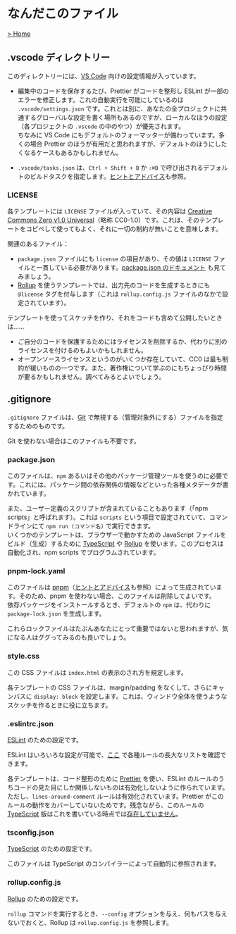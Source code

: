 # なんだこのファイル

[> Home](./)

## .vscode ディレクトリー

このディレクトリーには、[VS Code](https://code.visualstudio.com/) 向けの設定情報が入っています。

- 編集中のコードを保存するたび、Prettier がコードを整形し ESLint が一部のエラーを修正します。これの自動実行を可能にしているのは `.vscode/settings.json` です。これとは別に、あなたの全プロジェクトに共通するグローバルな設定を書く場所もあるのですが、ローカルなほうの設定（各プロジェクトの `.vscode` の中のやつ）が優先されます。  
ちなみに VS Code にもデフォルトのフォーマッターが備わっています。多くの場合 Prettier のほうが有用だと思われますが、デフォルトのほうにしたくなるケースもあるかもしれません。

- `.vscode/tasks.json` は、`Ctrl + Shift + B` か `⇧⌘B` で呼び出されるデフォルトのビルドタスクを指定します。[ヒントとアドバイス](./tips.md)も参照。

### LICENSE

各テンプレートには `LICENSE` ファイルが入っていて、その内容は [Creative Commons Zero v1.0 Universal](https://creativecommons.org/publicdomain/zero/1.0/)（略称 CC0-1.0）です。これは、そのテンプレートをコピペして使ってもよく、それに一切の制約が無いことを意味します。

関連のあるファイル：

- `package.json` ファイルにも `license` の項目があり、その値は `LICENSE` ファイルと一貫している必要があります。[package.json のドキュメント](https://docs.npmjs.com/cli/v6/configuring-npm/package-json) も見てみましょう。
- [Rollup](https://rollupjs.org/) を使うテンプレートでは、出力先のコードを生成するときにも `@license` タグを付与します（これは `rollup.config.js` ファイルのなかで設定されています）。

テンプレートを使ってスケッチを作り、それをコードも含めて公開したいときは……

- ご自分のコードを保護するためにはライセンスを削除するか、代わりに別のライセンスを付けるのもよいかもしれません。
- オープンソースライセンスというのがいくつか存在していて、CC0 は最も制約が緩いものの一つです。また、著作権について学ぶのにもちょっぴり時間が要るかもしれません。調べてみるとよいでしょう。

## .gitignore

`.gitignore` ファイルは、[Git](https://git-scm.com/) で無視する（管理対象外にする）ファイルを指定するためのものです。  

Git を使わない場合はこのファイルも不要です。

### package.json

このファイルは、`npm` あるいはその他のパッケージ管理ツールを使うのに必要です。これには、パッケージ間の依存関係の情報などといった各種メタデータが書かれています。

また、ユーザー定義のスクリプトが含まれていることもあります（「npm scripts」と呼ばれます）。これは `scripts` という項目で設定されていて、コマンドラインにて `npm run (コマンド名)` で実行できます。  
いくつかのテンプレートは、ブラウザーで動かすための JavaScript ファイルをビルド（生成）するために [TypeScript](https://www.typescriptlang.org/) や [Rollup](https://rollupjs.org/) を使います。このプロセスは自動化され、npm scripts でプログラムされています。

### pnpm-lock.yaml

このファイルは [pnpm](https://pnpm.js.org/)（[ヒントとアドバイス](./tips.md)も参照）によって生成されています。そのため、pnpm を使わない場合、このファイルは削除してよいです。  
依存パッケージをインストールするとき、デフォルトの `npm` は、代わりに `package-lock.json` を生成します。

これらロックファイルはたぶんあなたにとって重要ではないと思われますが、気になる人はググってみるのも良いでしょう。

### style.css

この CSS ファイルは `index.html` の表示のされ方を規定します。

各テンプレートの CSS ファイルは、margin/padding をなくして、さらにキャンバスに `display: block` を設定します。これは、ウィンドウ全体を使うようなスケッチを作るときに役に立ちます。

### .eslintrc.json

[ESLint](https://eslint.org/) のための設定です。

ESLint はいろいろな設定が可能で、[ここ](https://eslint.org/docs/rules/) で各種ルールの長大なリストを確認できます。

各テンプレートは、コード整形のために [Prettier](https://prettier.io/) を使い、ESLint のルールのうちコードの見た目にしか関係しないものは有効化しないように作られています。  
ただし、`lines-around-comment` ルールは有効化されています。Prettier がこのルールの動作をカバーしていないためです。残念ながら、このルールの [TypeScript](https://www.typescriptlang.org/) 版はこれを書いている時点では[存在していません](https://github.com/typescript-eslint/typescript-eslint/issues/1933)。

### tsconfig.json

[TypeScript](https://www.typescriptlang.org/) のための設定です。

このファイルは TypeScript のコンパイラーによって自動的に参照されます。

### rollup.config.js

[Rollup](https://rollupjs.org/) のための設定です。

`rollup` コマンドを実行するとき、`--config` オプションを与え、何もパスを与えないでおくと、Rollup は `rollup.config.js` を参照します。
